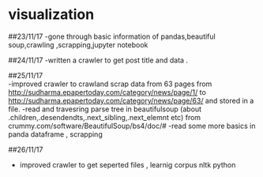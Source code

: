 # visualization
##23/11/17 
   -gone through basic information of pandas,beautiful soup,crawling ,scrapping,jupyter notebook
   
##24/11/17
   -written a crawler to get post title and data .
   
##25/11/17   
   -improved crawler to crawland scrap data from 63 pages from http://sudharma.epapertoday.com/category/news/page/1/ to                         http://sudharma.epapertoday.com/category/news/page/63/ and stored in a file.
   -read and travesring parse tree in beautifulsoup (about .children,.desendendts,.next_sibling,.next_elemnt etc) from                         crummy.com/software/BeautifulSoup/bs4/doc/#
   -read some more basics in panda dataframe , scrapping
   
##26/11/17
  - improved crawler to get seperted files , learnig corpus nltk python 
